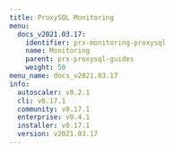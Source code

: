 ```yaml
---
title: ProxySQL Monitoring
menu:
  docs_v2021.03.17:
    identifier: prx-monitoring-proxysql
    name: Monitoring
    parent: prx-proxysql-guides
    weight: 50
menu_name: docs_v2021.03.17
info:
  autoscaler: v0.2.1
  cli: v0.17.1
  community: v0.17.1
  enterprise: v0.4.1
  installer: v0.17.1
  version: v2021.03.17
---
```


